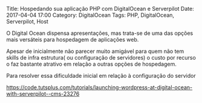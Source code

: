 Title: Hospedando sua aplicação PHP com DigitalOcean e Serverpilot
Date: 2017-04-04 17:00
Category: DigitalOcean
Tags: PHP, DigitalOcean, Serverpilot, Host

O Digital Ocean dispensa apresentações, mas trata-se de uma das opções mais versáteis para hospedagem de aplicações web.

Apesar de inicialmente não parecer muito amigável para quem não tem skills de infra estrutura( ou configuração de servidores) o custo por recurso o faz bastante atrativo em relação a outras opções de hospedagem.

Para resolver essa dificuldade inicial em relação à configuração do servidor


https://code.tutsplus.com/tutorials/launching-wordpress-at-digital-ocean-with-serverpilot--cms-23276